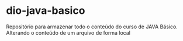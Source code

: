 # dio-java-basico
Repositório para armazenar todo o conteúdo do curso de JAVA Básico.
Alterando o conteúdo de um arquivo de forma local

